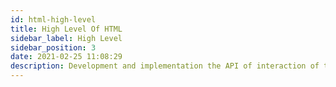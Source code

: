 ```yaml
---
id: html-high-level
title: High Level Of HTML
sidebar_label: High Level
sidebar_position: 3
date: 2021-02-25 11:08:29
description: Development and implementation the API of interaction of two sites 
---
```


